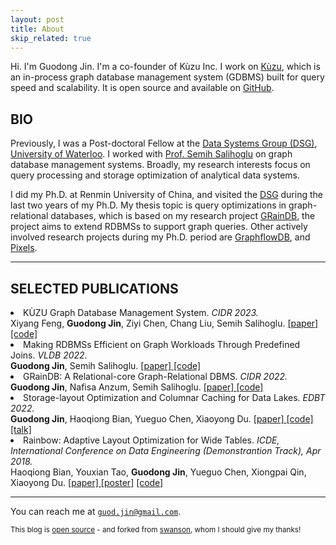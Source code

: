 ```yaml
---
layout: post
title: About
skip_related: true
---
```


Hi. I'm Guodong Jin. I'm a co-founder of Kùzu Inc. I work on [Kùzu](https://kuzudb.com), which is an in-process graph database management system (GDBMS) built for query speed and scalability. It is open source and available on [GitHub](https://github.com/kuzudb/kuzu).

## BIO

Previously, I was a Post-doctoral Fellow at the <a href="https://dsg.uwaterloo.ca">Data Systems Group (DSG)</a>, <a href="https://uwaterloo.ca">University of Waterloo</a>.
I worked with <a href="https://cs.uwaterloo.ca/~ssalihog/">Prof. Semih Salihoglu</a> on graph database management systems.
Broadly, my research interests focus on query processing and storage optimization of analytical data systems.

I did my Ph.D. at Renmin University of China, and visited the <a href="https://dsg.uwaterloo.ca">DSG</a> during the last two years of my Ph.D.
My thesis topic is query optimizations in graph-relational databases, which is based on my research project <a href="https://graindb.github.io">GRainDB</a>, the project aims to extend RDBMSs to support graph queries.
Other actively involved research projects during my Ph.D. period are <a href="http://graphflow.io">GraphflowDB</a>, and <a href="https://github.com/pixelsdb/pixels">Pixels</a>.
<hr/>

## SELECTED PUBLICATIONS
<li>KÙZU Graph Database Management System. <i>CIDR 2023.</i></li>
Xiyang Feng, <b>Guodong Jin</b>, Ziyi Chen, Chang Liu, Semih Salihoglu.
<a href="https://www.cidrdb.org/cidr2023/papers/p48-jin.pdf">[paper] </a> <a href="https://githb.com/kuzudb/kuzu">[code]</a>

<li>Making RDBMSs Efficient on Graph Workloads Through Predefined Joins. <i>VLDB 2022.</i></li>
<b>Guodong Jin</b>, Semih Salihoglu.
<a href="/paper/graindb-vldb.pdf">[paper] </a><a href="https://github.com/graindb/graindb">[code]</a>

<li>GRainDB: A Relational-core Graph-Relational DBMS. <i>CIDR 2022.</i></li>
<b>Guodong Jin</b>, Nafisa Anzum, Semih Salihoglu.
<a href="/paper/graindb-cidr.pdf">[paper] </a><a href="https://graindb.github.io">[code]</a>

<li>Storage-layout Optimization and Columnar Caching for Data Lakes. <i>EDBT 2022.</i></li>
<b>Guodong Jin</b>, Haoqiong Bian, Yueguo Chen, Xiaoyong Du.
<a href="/paper/pixels-edbt.pdf">[paper] </a><a href="https://github.com/pixelsdb/pixels">[code]</a> <a href="https://www.youtube.com/watch?v=5RzrNFl0B-c">[talk]</a>

<li>Rainbow: Adaptive Layout Optimization for Wide Tables. <i>ICDE, International Conference on Data Engineering (Demonstrantion Track), Apr 2018.</i></li>
Haoqiong Bian, Youxian Tao, <b>Guodong Jin</b>, Yueguo Chen, Xiongpai Qin, Xiaoyong Du.
<a href="/paper/rainbow-icde-2018.pdf">[paper] </a><a href="/paper/rainbow-icde-poster.pdf">[poster]</a> <a href="https://github.com/dbiir/rainbow">[code]</a>

<hr/>

You can reach me at [`guod.jin@gmail.com`][email].

<small>This blog is [open source][os] - and forked from [swanson][sw], whom I should give my thanks!</small>

[email]: mailto:guod.jin@gmail.com
[twitter]: https://twitter.com/ray6080
[os]: https://github.com/ray6080/ray6080.github.io
[sw]: https://github.com/swanson/swanson.github.com
